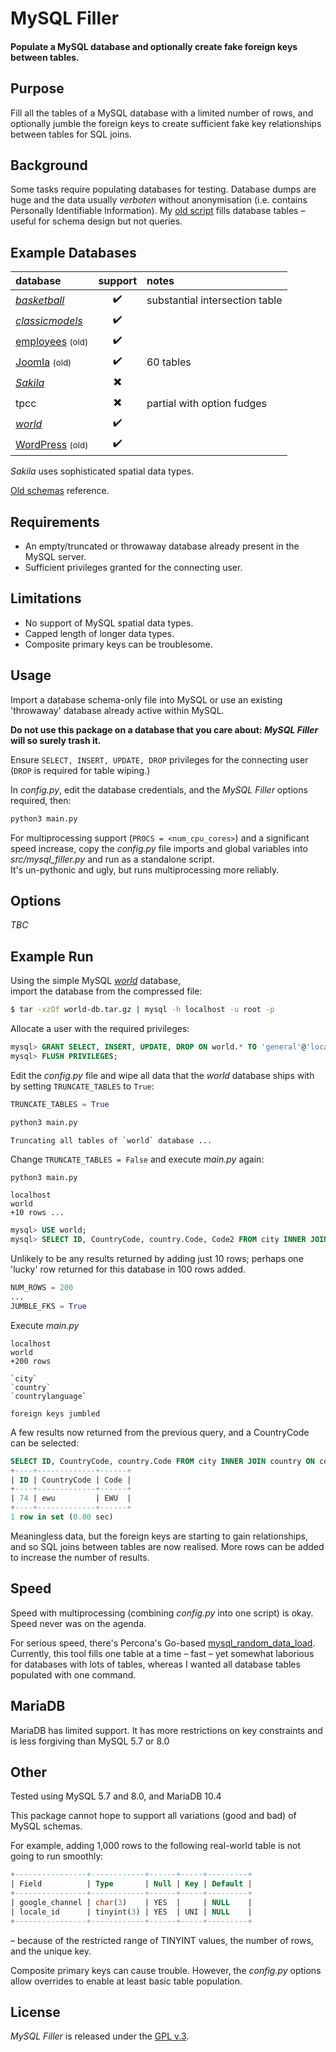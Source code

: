 
# MySQL Filler

#### Populate a MySQL database and optionally create fake foreign keys between tables.


## Purpose

Fill all the tables of a MySQL database with a limited number of rows, and optionally jumble the foreign keys to create sufficient fake key relationships between tables for SQL joins.


## Background

Some tasks require populating databases for testing. Database dumps are huge and the data usually *verboten* without anonymisation (i.e. contains Personally Identifiable Information). My [old script](https://github.com/Tinram/Database-Filler) fills database tables &ndash; useful for schema design but not queries.


## Example Databases

database | support | notes |
:- | :-: | :- |
[*basketball*](https://github.com/Tinram/Database-Filler/blob/master/basketball.sql) | :heavy_check_mark: | substantial intersection table |
[*classicmodels*](https://www.mysqltutorial.org/wp-content/uploads/2018/03/mysqlsampledatabase.zip) | :heavy_check_mark: | |
[employees](https://github.com/ronaldbradford/schema/blob/master/employees.sql) <small>(old)</small> | :heavy_check_mark: | |
[Joomla](https://github.com/ronaldbradford/schema/blob/master/joomla.sql) <small>(old)</small> | :heavy_check_mark: | 60 tables |
[*Sakila*](https://dev.mysql.com/doc/index-other.html) | :heavy_multiplication_x: | |
tpcc | :heavy_multiplication_x: | partial with option fudges |
[*world*](https://dev.mysql.com/doc/index-other.html) | :heavy_check_mark: | |
[WordPress](https://github.com/ronaldbradford/schema/blob/master/wordpress.sql) <small>(old)</small> | :heavy_check_mark: | |

*Sakila* uses sophisticated spatial data types.

[Old schemas](https://github.com/ronaldbradford/schema) reference.


## Requirements

+ An empty/truncated or throwaway database already present in the MySQL server.
+ Sufficient privileges granted for the connecting user.


## Limitations

+ No support of MySQL spatial data types.
+ Capped length of longer data types.
+ Composite primary keys can be troublesome.


## Usage

Import a database schema-only file into MySQL or use an existing 'throwaway' database already active within MySQL.

**Do not use this package on a database that you care about: *MySQL Filler* will so surely trash it.**

Ensure `SELECT, INSERT, UPDATE, DROP` privileges for the connecting user (`DROP` is required for table wiping.)

In *config.py*, edit the database credentials, and the *MySQL Filler* options required, then:

```bash
python3 main.py
```

For multiprocessing support (`PROCS = <num_cpu_cores>`) and a significant speed increase, copy the *config.py* file imports and global variables into *src/mysql_filler.py* and run as a standalone script.  
It's un-pythonic and ugly, but runs multiprocessing more reliably.


## Options

*TBC*


## Example Run

Using the simple MySQL [*world*](https://dev.mysql.com/doc/index-other.html) database,  
import the database from the compressed file:

```bash
$ tar -xzOf world-db.tar.gz | mysql -h localhost -u root -p
```

Allocate a user with the required privileges:

```sql
mysql> GRANT SELECT, INSERT, UPDATE, DROP ON world.* TO 'general'@'localhost' IDENTIFIED BY 'P@55w0rd';
mysql> FLUSH PRIVILEGES;
```

Edit the *config.py* file and wipe all data that the *world* database ships with by setting `TRUNCATE_TABLES` to `True`:


```python
TRUNCATE_TABLES = True
```

```bash
python3 main.py
```

    Truncating all tables of `world` database ...

Change `TRUNCATE_TABLES = False` and execute *main.py* again:

```bash
python3 main.py
```

    localhost
    world
    +10 rows ...

```sql
mysql> USE world;
mysql> SELECT ID, CountryCode, country.Code, Code2 FROM city INNER JOIN country ON country.Code = city.CountryCode;
```

Unlikely to be any results returned by adding just 10 rows; perhaps one 'lucky' row returned for this database in 100 rows added.

```python
NUM_ROWS = 200
...
JUMBLE_FKS = True
```

Execute *main.py*

    localhost
    world
    +200 rows

    `city`
    `country`
    `countrylanguage`

    foreign keys jumbled

A few results now returned from the previous query, and a CountryCode can be selected:

```sql
SELECT ID, CountryCode, country.Code FROM city INNER JOIN country ON country.Code = city.CountryCode WHERE CountryCode = 'ewu';
+----+-------------+------+
| ID | CountryCode | Code |
+----+-------------+------+
| 74 | ewu         | EWU  |
+----+-------------+------+
1 row in set (0.00 sec)
```

Meaningless data, but the foreign keys are starting to gain relationships, and so SQL joins between tables are now realised. More rows can be added to increase the number of results.


## Speed

Speed with multiprocessing (combining *config.py* into one script) is okay. Speed never was on the agenda.

For serious speed, there's Percona's Go-based [mysql_random_data_load](https://github.com/Percona-Lab/mysql_random_data_load). Currently, this tool fills one table at a time &ndash; fast &ndash; yet somewhat laborious for databases with lots of tables, whereas I wanted all database tables populated with one command.


## MariaDB

MariaDB has limited support. It has more restrictions on key constraints and is less forgiving than MySQL 5.7 or 8.0


## Other

Tested using MySQL 5.7 and 8.0, and MariaDB 10.4

This package cannot hope to support all variations (good and bad) of MySQL schemas.

For example, adding 1,000 rows to the following real-world table is not going to run smoothly:

```sql
+----------------+------------+------+-----+---------+
| Field          | Type       | Null | Key | Default |
+----------------+------------+------+-----+---------+
| google_channel | char(3)    | YES  |     | NULL    |
| locale_id      | tinyint(3) | YES  | UNI | NULL    |
+----------------+------------+------+-----+---------+
```

 &ndash; because of the restricted range of TINYINT values, the number of rows, and the unique key.

Composite primary keys can cause trouble. However, the *config.py* options allow overrides to enable at least basic table population.


## License

*MySQL Filler* is released under the [GPL v.3](https://www.gnu.org/licenses/gpl-3.0.html).
